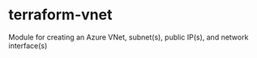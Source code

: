 # terraform-vnet
Module for creating an Azure VNet, subnet(s), public IP(s), and network interface(s)
